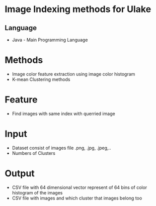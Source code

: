 # Image Indexing methods for Ulake


## Language
* Java - Main Programming Language


# Methods
* Image color feature extraction using image color histogram
* K-mean Clustering methods


# Feature
* Find images with same index with querried image

# Input
* Dataset consist of images file .png, .jpg, .jpeg,..
* Numbers of Clusters

# Output
* CSV file with 64 dimensional vector represent of 64 bins of color histogram of the images
* CSV file with images and which cluster that images belong too

